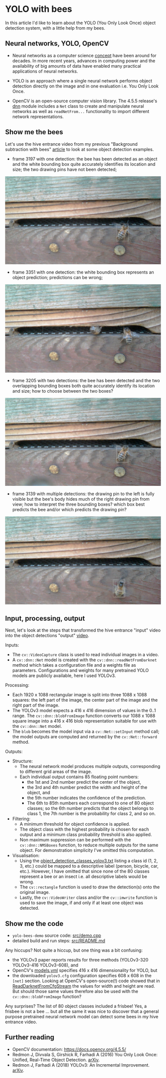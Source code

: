 
# YOLO with bees

In this article I'd like to learn about the YOLO (You Only Look Once) object detection system, with a little help from my bees.

## Neural networks, YOLO, OpenCV

* Neural networks as a computer science [concept](https://en.wikipedia.org/wiki/Artificial_neural_network) have been around for decades. In more recent years, advances in computing power and the availability of big amounts of data have enabled many practical applications of neural networks.

* YOLO is an approach where a single neural network performs object detection directly on the image and in one evaluation i.e. You Only Look Once.

* OpenCV is an open-source computer vision library. The 4.5.5 release's [dnn](https://docs.opencv.org/4.5.5/d6/d0f/group__dnn.html) module includes a `Net` class to create and manipulate neural networks as well as `readNetFrom...` functionality to import different network representations.

## Show me the bees

Let's use the hive entrance video from my previous "Background subtraction with bees" [article](../bg-sub/README.md) to look at some object detection examples.

* frame 3197 with one detection: the bee has been detected as an object and the white bounding box quite accurately identifies its location and size; the two drawing pins have not been detected;

![VID_20220101_145249-yolo-3197.jpg](./VID_20220101_145249-yolo-3197.jpg)

* frame 3351 with one detection: the white bounding box represents an object prediction; predictions can be wrong;

![VID_20220101_145249-yolo-3351.jpg](./VID_20220101_145249-yolo-3351.jpg)

* frame 3205 with two detections: the bee has been detected and the two overlapping bounding boxes both quite accurately identify its location and size; how to choose between the two boxes?

![VID_20220101_145249-yolo-3205.jpg](./VID_20220101_145249-yolo-3205.jpg)

* frame 3139 with multiple detections: the drawing pin to the left is fully visible but the bee's body hides much of the right drawing pin from view; how to interpret the three bounding boxes? which box best predicts the bee and/or which predicts the drawing pin?

![VID_20220101_145249-yolo-3139.jpg](./VID_20220101_145249-yolo-3139.jpg)

## Input, processing, output

Next, let's look at the steps that transformed the hive entrance "input" video into the object detections "output" [video](./VID_20220101_145249-yolo-3109-to-3399.mp4?raw=true).

Inputs:
* The `cv::VideoCapture` class is used to read individual images in a video.
* A `cv::dnn::Net` model is created with the `cv::dnn::readNetFromDarknet` method which takes a configuration file and a weights file as parameters. Configurations and weights for many pretrained YOLO models are publicly available, here I used YOLOv3.

Processing:
* Each 1920 x 1088 rectangular image is split into three 1088 x 1088 squares: the left part of the image, the center part of the image and the right part of the image.
* The YOLOv3 model expects a 416 x 416 dimension of values in the 0..1 range. The `cv::dnn::blobFromImage` function converts our 1088 x 1088 square image into a 416 x 416 blob representation suitable for use with the `cv::dnn::Net` model.
* The `blob` becomes the model input via a `cv::Net::setInput` method call; the model outputs are computed and returned by the `cv::Net::forward` method.

Outputs:
* Structure:
  * The neural network model produces multiple outputs, corresponding to different grid areas of the image.
  * Each individual output contains 85 floating point numbers:
    * the 1st and 2nd number predict the center of the object,
    * the 3rd and 4th number predict the width and height of the object, and
    * the 5th number indicates the confidence of the prediction.
    * The 6th to 85th numbers each correspond to one of 80 object classes; so the 6th number predicts that the object belongs to class 1, the 7th number is the probability for class 2, and so on.
* Filtering:
  * A minimum threshold for object confidence is applied.
  * The object class with the highest probability is chosen for each output and a minimum class probability threshold is also applied.
  * Non maximum suppression can be performed with the `cv::dnn::NMSBoxes` function, to reduce multiple outputs for the same object. For demonstration simplicity I've omitted this computation.
* Visualisation:
  * Using the [object_detection_classes_yolov3.txt](https://github.com/opencv/opencv/blob/4.5.5/samples/data/dnn/object_detection_classes_yolov3.txt) listing a class id (1, 2, 3, etc.) could be mapped to a descriptive label (person, bicycle, car, etc.). However, I have omitted that since none of the 80 classes represent a bee or an insect i.e. all descriptive labels would be wrong.
  * The `cv::rectangle` function is used to draw the detection(s) onto the original image.
  * Lastly, the `cv::VideoWriter` class and/or the `cv::imwrite` function is used to save the image, if and only if at least one object was detected.

## Show me the code

* `yolo-bees-demo` source code: [src/demo.cpp](src/demo.cpp)
* detailed build and run steps: [src/README.md](src/README.md)

Any hiccups? Not quite a hiccup, but one thing was a bit confusing:
* the YOLOv3 paper reports results for three methods (YOLOv3-320 YOLOv3-416 YOLOv3-608), and
* OpenCV's [models.yml](https://github.com/opencv/opencv/blob/4.5.5/samples/dnn/models.yml) specifies 416 x 416 dimensionality for YOLO, but
* the downloaded `yolov3.cfg` configuration specifies 608 x 608 in the `[net]` section.
Looking at OpenCV's open-source(!) code showed that in [ReadDarknetFromCfgStream](https://github.com/opencv/opencv/blob/4.5.5/modules/dnn/src/darknet/darknet_io.cpp#L677) the values for width and height are read. But should those same values therefore also be used with the `cv::dnn::blobFromImage` function?

Any surprises? The list of 80 object classes included a frisbee! Yes, a frisbee is not a bee ... but all the same it was nice to discover that a general purpose pretrained neural network model can detect some bees in my hive entrance video.

## Further reading

* OpenCV documentation: https://docs.opencv.org/4.5.5/
* Redmon J, Divvala S, Girshick R, Farhadi A (2016) You Only Look Once: Unified, Real-Time Object Detection. [arXiv](https://arxiv.org/abs/1506.02640).
* Redmon J, Farhadi A (2018) YOLOv3: An Incremental Improvement. [arXiv](https://arxiv.org/abs/1804.02767).

